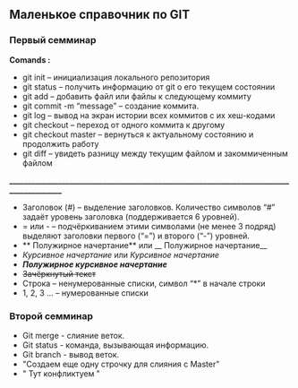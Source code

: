 ## Маленькое справочник по GIT
### Первый семминар
**Comands :**
* git init – инициализация локального репозитория
* git status – получить информацию от git о его текущем состоянии
* git add – добавить файл или файлы к следующему коммиту
* git commit -m “message” – создание коммита.
* git log – вывод на экран истории всех коммитов с их хеш-кодами
* git checkout – переход от одного коммита к другому
* git checkout master – вернуться к актуальному состоянию и продолжить работу
* git diff – увидеть разницу между текущим файлом и закоммиченным файлом

**_________________________________________________________________________________________**

* Заголовок (#) – выделение заголовков. Количество символов “#” задаёт уровень заголовка
(поддерживается 6 уровней).
* = или - – подчёркиванием этими символами (не менее 3 подряд) выделяют заголовки первого
(“=”) и второго (“-”) уровней.
* ** Полужирное начертание** или __ Полужирное начертание__
* *Курсивное начертание* или _Курсивное начертание_
* ***Полужирное курсивное начертание***
* ~~Зачёркнутый текст~~
* Строка – ненумерованные списки, символ “*” в начале строки
* 1, 2, 3 … – нумерованные списки

### Второй семминар
* Git merge - слияние веток.
* Git status - команда, вызывающая информацию.
* Git branch - вывод веток.
* "Создаем еще одну строчку для слияния с Master"
* " Тут конфликтуем " 